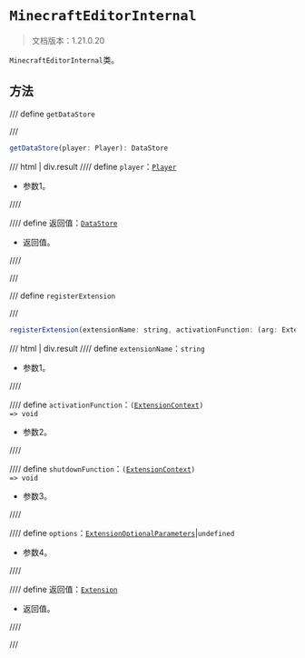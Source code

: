 # `MinecraftEditorInternal`

> 文档版本：1.21.0.20

`MinecraftEditorInternal`类。

## 方法

/// define
`getDataStore`


///

```js
getDataStore(player: Player): DataStore
```

/// html | div.result
//// define
`player`：[`Player`](../../server/beta/player.md)

- 参数1。


////

//// define
返回值：[`DataStore`](./datastore.md)

- 返回值。


////

///


/// define
`registerExtension`


///

```js
registerExtension(extensionName: string, activationFunction: (arg: ExtensionContext) => void, shutdownFunction: (arg: ExtensionContext) => void, options?: ExtensionOptionalParameters): Extension
```

/// html | div.result
//// define
`extensionName`：`string`

- 参数1。


////

//// define
`activationFunction`：<code>(<a href="../extensioncontext/">ExtensionContext</a>) =&gt; void</code>

- 参数2。


////

//// define
`shutdownFunction`：<code>(<a href="../extensioncontext/">ExtensionContext</a>) =&gt; void</code>

- 参数3。


////

//// define
`options`：[`ExtensionOptionalParameters`](./extensionoptionalparameters.md)|`undefined`

- 参数4。


////

//// define
返回值：[`Extension`](./extension.md)

- 返回值。


////

///

